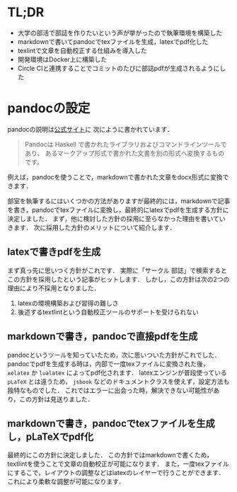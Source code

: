 # TL;DR
- 大学の部活で部誌を作りたいという声が挙がったので執筆環境を構築した
- markdownで書いてpandocでtexファイルを生成，latexでpdf化した
- texlintで文章を自動校正する仕組みを導入した
- 開発環境はDocker上に構築した
- Circle CIと連携することでコミットのたびに部誌pdfが生成されるようにした

# pandocの設定
pandocの説明は[公式サイト](http://sky-y.github.io/site-pandoc-jp/users-guide/)に
次にように書かれています．

> Pandocは Haskell で書かれたライブラリおよびコマンドラインツールであり、 あるマークアップ形式で書かれた文書を別の形式へ変換するものです。

例えば，pandocを使うことで，markdownで書かれた文章をdocx形式に変換できます．

部室を執筆するにはいくつかの方法がありますが最終的には，markdownで記事を書き，pandocでtexファイルに変換し，最終的にlatexでpdfを生成する方針に決定しました．
まず，他に検討した方針の採用に至らなかった理由を書いていきます．
次に採用した方針のメリットについて紹介します．

## latexで書きpdfを生成
まず真っ先に思いつく方針がこれです．
実際に「サークル 部誌」で検索するとこの方針を採用したという記事がヒットします．
しかし，この方針は次の2つの理由により不採用となりました．

1. latexの環境構築および習得の難しさ
2. 後述するtextlintという自動校正ツールのサポートを受けられない

## markdownで書き，pandocで直接pdfを生成
pandocというツールを知っていたため，次に思いついた方針がこれでした．
pandocでpdfを生成する時は，内部で一度texファイルに変換された後， `xelatex` か `lualatex` によってpdf化されます．
latexエンジンが普段使っている `pLaTeX` とは違うため， `jsbook` などのドキュメントクラスを使えず，設定方法も独特なものでした．
これではエラーに出会った時，解決できない可能性があり，この方針は見送りました．

## markdownで書き，pandocでtexファイルを生成し，pLaTeXでpdf化
最終的にこの方針に決定しました．
この方針ではmarkdownで書くため，textlintを使うことで文章の自動校正が可能になります．
また，一度texファイルにするこで，レイアウトの調整などはlatexのレイヤーで行うことができます．これにより柔軟な調整が可能になります．
